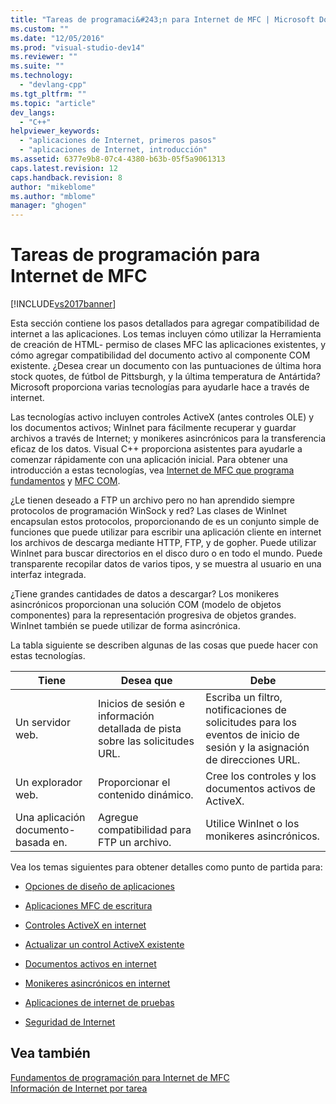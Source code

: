 ```yaml
---
title: "Tareas de programaci&#243;n para Internet de MFC | Microsoft Docs"
ms.custom: ""
ms.date: "12/05/2016"
ms.prod: "visual-studio-dev14"
ms.reviewer: ""
ms.suite: ""
ms.technology: 
  - "devlang-cpp"
ms.tgt_pltfrm: ""
ms.topic: "article"
dev_langs: 
  - "C++"
helpviewer_keywords: 
  - "aplicaciones de Internet, primeros pasos"
  - "aplicaciones de Internet, introducción"
ms.assetid: 6377e9b8-07c4-4380-b63b-05f5a9061313
caps.latest.revision: 12
caps.handback.revision: 8
author: "mikeblome"
ms.author: "mblome"
manager: "ghogen"
---
```

# Tareas de programaci&#243;n para Internet de MFC
[!INCLUDE[vs2017banner](../assembler/inline/includes/vs2017banner.md)]

Esta sección contiene los pasos detallados para agregar compatibilidad de internet a las aplicaciones.  Los temas incluyen cómo utilizar la Herramienta de creación de HTML\- permiso de clases MFC las aplicaciones existentes, y cómo agregar compatibilidad del documento activo al componente COM existente.  ¿Desea crear un documento con las puntuaciones de última hora stock quotes, de fútbol de Pittsburgh, y la última temperatura de Antártida?  Microsoft proporciona varias tecnologías para ayudarle hace a través de internet.  
  
 Las tecnologías activo incluyen controles ActiveX \(antes controles OLE\) y los documentos activos; WinInet para fácilmente recuperar y guardar archivos a través de Internet; y monikeres asincrónicos para la transferencia eficaz de los datos.  Visual C\+\+ proporciona asistentes para ayudarle a comenzar rápidamente con una aplicación inicial.  Para obtener una introducción a estas tecnologías, vea [Internet de MFC que programa fundamentos](../mfc/mfc-internet-programming-basics.md) y [MFC COM](../mfc/mfc-com.md).  
  
 ¿Le tienen deseado a FTP un archivo pero no han aprendido siempre protocolos de programación WinSock y red?  Las clases de WinInet encapsulan estos protocolos, proporcionando de es un conjunto simple de funciones que puede utilizar para escribir una aplicación cliente en internet los archivos de descarga mediante HTTP, FTP, y de gopher.  Puede utilizar WinInet para buscar directorios en el disco duro o en todo el mundo.  Puede transparente recopilar datos de varios tipos, y se muestra al usuario en una interfaz integrada.  
  
 ¿Tiene grandes cantidades de datos a descargar?  Los monikeres asincrónicos proporcionan una solución COM \(modelo de objetos componentes\) para la representación progresiva de objetos grandes.  WinInet también se puede utilizar de forma asincrónica.  
  
 La tabla siguiente se describen algunas de las cosas que puede hacer con estas tecnologías.  
  
|Tiene|Desea que|Debe|  
|-----------|---------------|----------|  
|Un servidor web.|Inicios de sesión e información detallada de pista sobre las solicitudes URL.|Escriba un filtro, notificaciones de solicitudes para los eventos de inicio de sesión y la asignación de direcciones URL.|  
|Un explorador web.|Proporcionar el contenido dinámico.|Cree los controles y los documentos activos de ActiveX.|  
|Una aplicación documento\- basada en.|Agregue compatibilidad para FTP un archivo.|Utilice WinInet o los monikeres asincrónicos.|  
  
 Vea los temas siguientes para obtener detalles como punto de partida para:  
  
-   [Opciones de diseño de aplicaciones](../mfc/application-design-choices.md)  
  
-   [Aplicaciones MFC de escritura](../mfc/writing-mfc-applications.md)  
  
-   [Controles ActiveX en internet](../mfc/activex-controls-on-the-internet.md)  
  
-   [Actualizar un control ActiveX existente](../mfc/upgrading-an-existing-activex-control.md)  
  
-   [Documentos activos en internet](../mfc/active-documents-on-the-internet.md)  
  
-   [Monikeres asincrónicos en internet](../mfc/asynchronous-monikers-on-the-internet.md)  
  
-   [Aplicaciones de internet de pruebas](../mfc/testing-internet-applications.md)  
  
-   [Seguridad de Internet](../mfc/internet-security-cpp.md)  
  
## Vea también  
 [Fundamentos de programación para Internet de MFC](../mfc/mfc-internet-programming-basics.md)   
 [Información de Internet por tarea](../mfc/internet-information-by-task.md)